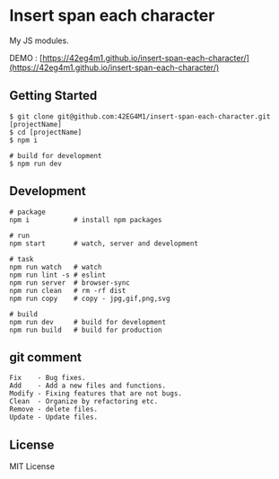 # Insert span each character
My JS modules.  

DEMO : [https://42eg4m1.github.io/insert-span-each-character/](https://42eg4m1.github.io/insert-span-each-character/)

## Getting Started
    $ git clone git@github.com:42EG4M1/insert-span-each-character.git [projectName]
    $ cd [projectName]
    $ npm i

    # build for development
    $ npm run dev

## Development
    # package
    npm i           # install npm packages

    # run
    npm start       # watch, server and development

    # task
    npm run watch   # watch
    npm run lint -s # eslint
    npm run server  # browser-sync
    npm run clean   # rm -rf dist
    npm run copy    # copy - jpg,gif,png,svg

    # build
    npm run dev     # build for development
    npm run build   # build for production

## git comment

    Fix    - Bug fixes.
    Add    - Add a new files and functions.
    Modify - Fixing features that are not bugs.
    Clean  - Organize by refactoring etc.
    Remove - delete files.
    Update - Update files.

## License
MIT License
